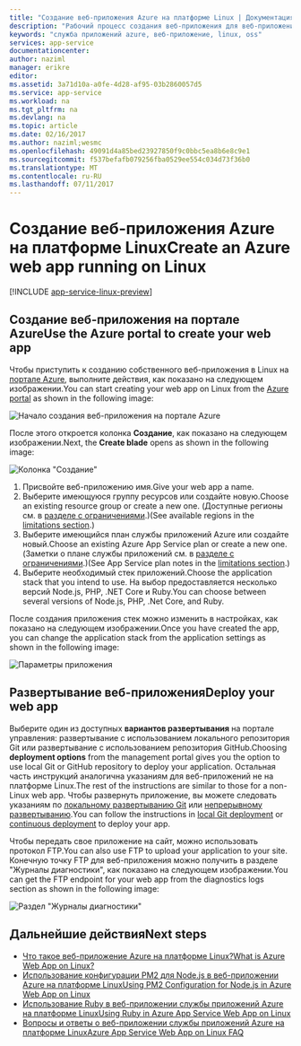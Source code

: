 ```yaml
---
title: "Создание веб-приложения Azure на платформе Linux | Документация Майкрософт"
description: "Рабочий процесс создания веб-приложения для веб-приложения Azure на платформе Linux."
keywords: "служба приложений azure, веб-приложение, linux, oss"
services: app-service
documentationcenter: 
author: naziml
manager: erikre
editor: 
ms.assetid: 3a71d10a-a0fe-4d28-af95-03b2860057d5
ms.service: app-service
ms.workload: na
ms.tgt_pltfrm: na
ms.devlang: na
ms.topic: article
ms.date: 02/16/2017
ms.author: naziml;wesmc
ms.openlocfilehash: 49091d4a85bed23927850f9c0bbc5ea8b6e8c9e1
ms.sourcegitcommit: f537befafb079256fba0529ee554c034d73f36b0
ms.translationtype: MT
ms.contentlocale: ru-RU
ms.lasthandoff: 07/11/2017
---
```

# <a name="create-an-azure-web-app-running-on-linux"></a><span data-ttu-id="b07c7-104">Создание веб-приложения Azure на платформе Linux</span><span class="sxs-lookup"><span data-stu-id="b07c7-104">Create an Azure web app running on Linux</span></span>

[!INCLUDE [app-service-linux-preview](../../includes/app-service-linux-preview.md)]


## <a name="use-the-azure-portal-to-create-your-web-app"></a><span data-ttu-id="b07c7-105">Создание веб-приложения на портале Azure</span><span class="sxs-lookup"><span data-stu-id="b07c7-105">Use the Azure portal to create your web app</span></span>
<span data-ttu-id="b07c7-106">Чтобы приступить к созданию собственного веб-приложения в Linux на [портале Azure](https://portal.azure.com), выполните действия, как показано на следующем изображении.</span><span class="sxs-lookup"><span data-stu-id="b07c7-106">You can start creating your web app on Linux from the [Azure portal](https://portal.azure.com) as shown in the following image:</span></span>

![Начало создания веб-приложения на портале Azure][1]

<span data-ttu-id="b07c7-108">После этого откроется колонка **Создание**, как показано на следующем изображении.</span><span class="sxs-lookup"><span data-stu-id="b07c7-108">Next, the **Create blade** opens as shown in the following image:</span></span>

![Колонка "Создание"][2]

1. <span data-ttu-id="b07c7-110">Присвойте веб-приложению имя.</span><span class="sxs-lookup"><span data-stu-id="b07c7-110">Give your web app a name.</span></span>
2. <span data-ttu-id="b07c7-111">Выберите имеющуюся группу ресурсов или создайте новую.</span><span class="sxs-lookup"><span data-stu-id="b07c7-111">Choose an existing resource group or create a new one.</span></span> <span data-ttu-id="b07c7-112">(Доступные регионы см. в [разделе с ограничениями](app-service-linux-intro.md).)</span><span class="sxs-lookup"><span data-stu-id="b07c7-112">(See available regions in the [limitations section](app-service-linux-intro.md).)</span></span>
3. <span data-ttu-id="b07c7-113">Выберите имеющийся план службы приложений Azure или создайте новый.</span><span class="sxs-lookup"><span data-stu-id="b07c7-113">Choose an existing Azure App Service plan or create a new one.</span></span> <span data-ttu-id="b07c7-114">(Заметки о плане службы приложений см. в [разделе с ограничениями](app-service-linux-intro.md).)</span><span class="sxs-lookup"><span data-stu-id="b07c7-114">(See App Service plan notes in the [limitations section](app-service-linux-intro.md).)</span></span>
4. <span data-ttu-id="b07c7-115">Выберите необходимый стек приложений.</span><span class="sxs-lookup"><span data-stu-id="b07c7-115">Choose the application stack that you intend to use.</span></span> <span data-ttu-id="b07c7-116">На выбор предоставляется несколько версий Node.js, PHP, .NET Core и Ruby.</span><span class="sxs-lookup"><span data-stu-id="b07c7-116">You can choose between several versions of Node.js, PHP, .Net Core, and Ruby.</span></span>

<span data-ttu-id="b07c7-117">После создания приложения стек можно изменить в настройках, как показано на следующем изображении.</span><span class="sxs-lookup"><span data-stu-id="b07c7-117">Once you have created the app, you can change the application stack from the application settings as shown in the following image:</span></span>

![Параметры приложения][3]

## <a name="deploy-your-web-app"></a><span data-ttu-id="b07c7-119">Развертывание веб-приложения</span><span class="sxs-lookup"><span data-stu-id="b07c7-119">Deploy your web app</span></span>
<span data-ttu-id="b07c7-120">Выберите один из доступных **вариантов развертывания** на портале управления: развертывание с использованием локального репозитория Git или развертывание с использованием репозитория GitHub.</span><span class="sxs-lookup"><span data-stu-id="b07c7-120">Choosing **deployment options** from the management portal gives you the option to use local Git or GitHub repository to deploy your application.</span></span> <span data-ttu-id="b07c7-121">Остальная часть инструкций аналогична указаниям для веб-приложений не на платформе Linux.</span><span class="sxs-lookup"><span data-stu-id="b07c7-121">The rest of the instructions are similar to those for a non-Linux web app.</span></span> <span data-ttu-id="b07c7-122">Чтобы развернуть приложение, вы можете следовать указаниям по [локальному развертыванию Git](app-service-deploy-local-git.md) или [непрерывному развертыванию](app-service-continuous-deployment.md).</span><span class="sxs-lookup"><span data-stu-id="b07c7-122">You can follow the instructions in [local Git deployment](app-service-deploy-local-git.md) or [continuous deployment](app-service-continuous-deployment.md) to deploy your app.</span></span>

<span data-ttu-id="b07c7-123">Чтобы передать свое приложение на сайт, можно использовать протокол FTP.</span><span class="sxs-lookup"><span data-stu-id="b07c7-123">You can also use FTP to upload your application to your site.</span></span> <span data-ttu-id="b07c7-124">Конечную точку FTP для веб-приложения можно получить в разделе "Журналы диагностики", как показано на следующем изображении.</span><span class="sxs-lookup"><span data-stu-id="b07c7-124">You can get the FTP endpoint for your web app from the diagnostics logs section as shown in the following image:</span></span>

![Раздел "Журналы диагностики"][4]

## <a name="next-steps"></a><span data-ttu-id="b07c7-126">Дальнейшие действия</span><span class="sxs-lookup"><span data-stu-id="b07c7-126">Next steps</span></span>
* [<span data-ttu-id="b07c7-127">Что такое веб-приложение Azure на платформе Linux?</span><span class="sxs-lookup"><span data-stu-id="b07c7-127">What is Azure Web App on Linux?</span></span>](app-service-linux-intro.md)
* [<span data-ttu-id="b07c7-128">Использование конфигурации PM2 для Node.js в веб-приложении Azure на платформе Linux</span><span class="sxs-lookup"><span data-stu-id="b07c7-128">Using PM2 Configuration for Node.js in Azure Web App on Linux</span></span>](app-service-linux-using-nodejs-pm2.md)
* [<span data-ttu-id="b07c7-129">Использование Ruby в веб-приложении службы приложений Azure на платформе Linux</span><span class="sxs-lookup"><span data-stu-id="b07c7-129">Using Ruby in Azure App Service Web App on Linux</span></span>](app-service-linux-ruby-get-started.md)
* [<span data-ttu-id="b07c7-130">Вопросы и ответы о веб-приложении службы приложений Azure на платформе Linux</span><span class="sxs-lookup"><span data-stu-id="b07c7-130">Azure App Service Web App on Linux FAQ</span></span>](app-service-linux-faq.md)

<!--Image references-->
[1]: ./media/app-service-linux-how-to-create-a-web-app/top-level-create.png
[2]: ./media/app-service-linux-how-to-create-a-web-app/create-blade.png
[3]: ./media/app-service-linux-how-to-create-a-web-app/application-settings-change-stack.png
[4]: ./media/app-service-linux-how-to-create-a-web-app/diagnostic-logs-ftp.png
